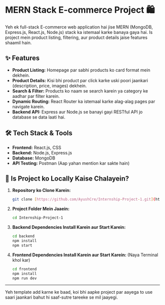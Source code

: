 # MERN Stack E-commerce Project 🛍️

Yeh ek full-stack E-commerce web application hai jise MERN (MongoDB, Express.js, React.js, Node.js) stack ka istemaal karke banaya gaya hai. Is project mein product listing, filtering, aur product details jaise features shaamil hain.

## ✨ Features

* **Product Listing:** Homepage par sabhi products ko card format mein dekhein.
* **Product Details:** Kisi bhi product par click karke uski poori jaankari (description, price, images) dekhein.
* **Search & Filter:** Products ko naam se search karein ya category ke aadhar par filter karein.
* **Dynamic Routing:** React Router ka istemaal karke alag-alag pages par navigate karein.
* **Backend API:** Express aur Node.js se banayi gayi RESTful API jo database se data laati hai.

## 🛠️ Tech Stack & Tools

* **Frontend:** React.js, CSS
* **Backend:** Node.js, Express.js
* **Database:** MongoDB
* **API Testing:** Postman (Aap yahan mention kar sakte hain)

## 🚀 Is Project ko Locally Kaise Chalayein?

1.  **Repository ko Clone Karein:**
    ```bash
    git clone [https://github.com/AyushCre/Internship-Project-1.git](https://github.com/AyushCre/Internship-Project-1.git)
    ```

2.  **Project Folder Mein Jaaein:**
    ```bash
    cd Internship-Project-1
    ```

3.  **Backend Dependencies Install Karein aur Start Karein:**
    ```bash
    cd backend
    npm install
    npm start
    ```

4.  **Frontend Dependencies Install Karein aur Start Karein:** (Naya Terminal khol kar)
    ```bash
    cd frontend
    npm install
    npm run dev
    ```

---

Yeh template add karne ke baad, koi bhi aapke project par aayega to use saari jaankari bahut hi saaf-sutre tareeke se mil jaayegi.
